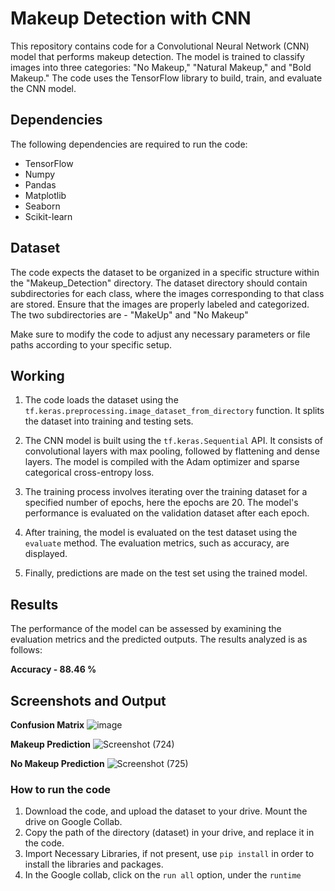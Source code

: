 # Makeup Detection with CNN

This repository contains code for a Convolutional Neural Network (CNN) model that performs makeup detection. The model is trained to classify images into three categories: "No Makeup," "Natural Makeup," and "Bold Makeup." The code uses the TensorFlow library to build, train, and evaluate the CNN model.

## Dependencies

The following dependencies are required to run the code:

- TensorFlow
- Numpy
- Pandas
- Matplotlib
- Seaborn
- Scikit-learn

## Dataset

The code expects the dataset to be organized in a specific structure within the "Makeup_Detection" directory. The dataset directory should contain subdirectories for each class, where the images corresponding to that class are stored. Ensure that the images are properly labeled and categorized.
The two subdirectories are - "MakeUp" and "No Makeup"


Make sure to modify the code to adjust any necessary parameters or file paths according to your specific setup.

## Working

1. The code loads the dataset using the `tf.keras.preprocessing.image_dataset_from_directory` function. It splits the dataset into training and testing sets.

2. The CNN model is built using the `tf.keras.Sequential` API. It consists of convolutional layers with max pooling, followed by flattening and dense layers. The model is compiled with the Adam optimizer and sparse categorical cross-entropy loss.

3. The training process involves iterating over the training dataset for a specified number of epochs, here the epochs are 20. The model's performance is evaluated on the validation dataset after each epoch.

4. After training, the model is evaluated on the test dataset using the `evaluate` method. The evaluation metrics, such as accuracy, are displayed.

5. Finally, predictions are made on the test set using the trained model.

## Results

The performance of the model can be assessed by examining the evaluation metrics and the predicted outputs. The results analyzed is as follows:

**Accuracy - 88.46 %**

## Screenshots and Output 

**Confusion Matrix**
![image](https://github.com/Shreyg-27/Face-X/assets/98229024/ca39c142-1a87-4254-b7c8-917c0caaf4f3)

**Makeup Prediction**
![Screenshot (724)](https://github.com/Shreyg-27/Face-X/assets/98229024/2bc076c1-c79c-4b0b-81dc-18eba8d4e7b6)


**No Makeup Prediction**
![Screenshot (725)](https://github.com/Shreyg-27/Face-X/assets/98229024/762c8323-8d28-427c-a2eb-dc174fa17975)



### How to run the code 

1) Download the code, and upload the dataset to your drive. Mount the drive on Google Collab.
2) Copy the path of the directory (dataset) in your drive, and replace it in the code.
3) Import Necessary Libraries, if not present, use `pip install` in order to install the libraries and packages.
4) In the Google collab, click on the `run all` option, under the `runtime`








